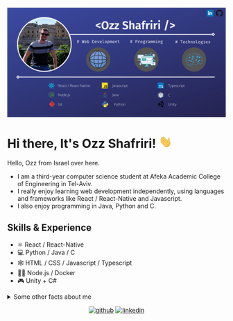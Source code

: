 ![Banner](https://github.com/ozzs/ozzs/blob/main/MyBanner2.png)

# Hi there, It's Ozz Shafriri! <img src="https://github.com/ozzs/ozzs/blob/main/wave.gif" width="30px">

Hello, Ozz from Israel over here.
* I am a third-year computer science student at Afeka Academic College of Engineering in Tel-Aviv.
* I really enjoy learning web development independently, using languages and frameworks like React / React-Native and Javascript.
* I also enjoy programming in Java, Python and C.

## Skills & Experience
* ⚛️ React / React-Native
* 💻 Python / Java / C
* 🕸️ HTML / CSS / Javascript / Typescript
* :man_technologist: Node.js / Docker
* :video_game: Unity + C#

<details>
  <summary>Some other facts about me</summary>
  <br>
  <p><i>Alexa, play "Fly Away From Here" by Aerosmith 🎶</i><p>

  - My go to jam when coding: rap or anime openings. depends on the mood. ⭐
  - Breaking Bad is the best show of all time. The Office is a close second. 📺
  - Quote to live by:   ***“Great Minds Discuss Ideas,
                        Average Minds Discuss Events,
                        Small Minds Discuss People.”***


  

  ![My github stats](https://github-readme-stats.vercel.app/api?username=ozzs&show_icons=true&theme=nord)
  <br><br>
</details>

<p align="center">
  <a href="https://github.com/ozzs"><img src='https://cdn.jsdelivr.net/npm/simple-icons@3.0.1/icons/github.svg' alt='github' height='40'></a> 
  <a href="https://www.linkedin.com/in/ozz-shafriri/"><img src='https://cdn.jsdelivr.net/npm/simple-icons@3.0.1/icons/linkedin.svg' alt='linkedin' height='40'></a>
</p>
